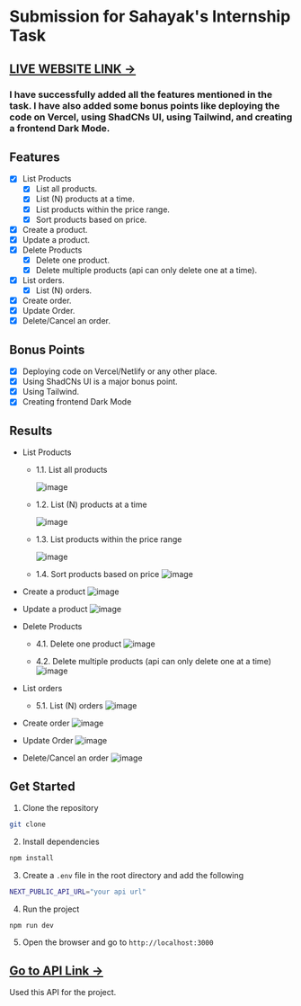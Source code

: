 # Submission for Sahayak's Internship Task

## [LIVE WEBSITE LINK ->](https://sahayak-new.vercel.app/)

### I have successfully added all the features mentioned in the task. I have also added some bonus points like deploying the code on Vercel, using ShadCNs UI, using Tailwind, and creating a frontend Dark Mode.

## Features

- [x] List Products
  - [x] List all products.
  - [x] List (N) products at a time.
  - [x] List products within the price range.
  - [x] Sort products based on price.
- [x] Create a product.
- [x] Update a product.
- [x] Delete Products
  - [x] Delete one product.
  - [x] Delete multiple products (api can only delete one at a time).
- [x] List orders.
  - [x] List (N) orders.
- [x] Create order.
- [x] Update Order.
- [x] Delete/Cancel an order.

## Bonus Points

- [x] Deploying code on Vercel/Netlify or any other place.
- [x] Using ShadCNs UI is a major bonus point.
- [x] Using Tailwind.
- [x] Creating frontend Dark Mode

## Results

- List Products

  - 1.1. List all products

    ![image](results/1.1.%20List%20all%20products.PNG)

  - 1.2. List (N) products at a time

    ![image](<results/1.2.%20List%20(N)%20products%20at%20a%20time.PNG>)

  - 1.3. List products within the price range

    ![image](results/1.3.%20List%20products%20within%20the%20price%20range.PNG)

  - 1.4. Sort products based on price
    ![image](results/1.4.%20Sort%20products%20based%20on%20price.PNG)

- Create a product
  ![image](results/2.%20Create%20a%20product.PNG)

- Update a product
  ![image](results/3.%20Update%20a%20product.PNG)

- Delete Products

  - 4.1. Delete one product
    ![image](results/4.1.%20Delete%20one%20product.PNG)

  - 4.2. Delete multiple products (api can only delete one at a time)
    ![image](results/4.2.%20Delete%20multiple%20products.PNG)

- List orders

  - 5.1. List (N) orders
    ![image](<results/5.1.%20List%20(N)%20orders.PNG>)

- Create order
  ![image](results/6.%20Create%20order.PNG)

- Update Order
  ![image](results/7.%20Update%20Order.PNG)

- Delete/Cancel an order
  ![image](results/8.%20Delete%20an%20order.PNG)

## Get Started

1. Clone the repository

```bash
git clone
```

2. Install dependencies

```bash
npm install
```

3. Create a `.env` file in the root directory and add the following

```bash
NEXT_PUBLIC_API_URL="your api url"
```

4. Run the project

```bash
npm run dev
```

5. Open the browser and go to `http://localhost:3000`

## [Go to API Link ->](https://github.com/kaustubha-chaturvedi/fastapi-ecommerce-api)

Used this API for the project.
